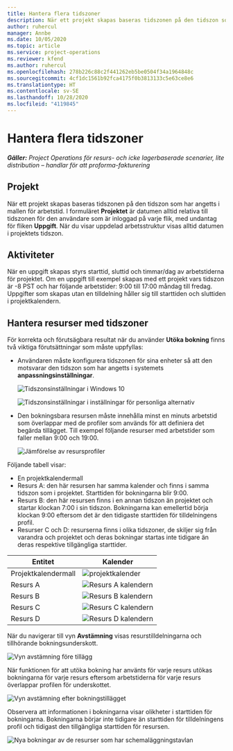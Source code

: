 ```yaml
---
title: Hantera flera tidszoner
description: När ett projekt skapas baseras tidszonen på den tidszon som har angetts i mallen för arbetstid.
author: ruhercul
manager: Annbe
ms.date: 10/05/2020
ms.topic: article
ms.service: project-operations
ms.reviewer: kfend
ms.author: ruhercul
ms.openlocfilehash: 278b226c88c2f441262eb5be0504f34a1964848c
ms.sourcegitcommit: 4cf1dc1561b92fca4175f0b3813133c5e63ce8e6
ms.translationtype: HT
ms.contentlocale: sv-SE
ms.lasthandoff: 10/28/2020
ms.locfileid: "4119845"
---
```

# <a name="manage-time-zones"></a>Hantera flera tidszoner

_**Gäller:** Project Operations för resurs- och icke lagerbaserade scenarier, lite distribution – handlar för att proforma-fakturering_


## <a name="projects"></a>Projekt

När ett projekt skapas baseras tidszonen på den tidszon som har angetts i mallen för arbetstid. I formuläret **Projektet** är datumen alltid relativa till tidszonen för den användare som är inloggad på varje flik, med undantag för fliken **Uppgift**. När du visar uppdelad arbetsstruktur visas alltid datumen i projektets tidszon.

## <a name="tasks"></a>Aktiviteter

När en uppgift skapas styrs starttid, sluttid och timmar/dag av arbetstiderna för projektet. Om en uppgift till exempel skapas med ett projekt vars tidszon är -8 PST och har följande arbetstider: 9:00 till 17:00 måndag till fredag. Uppgifter som skapas utan en tilldelning håller sig till starttiden och sluttiden i projektkalendern.

## <a name="manage-resources-with-time-zones"></a>Hantera resurser med tidszoner

För korrekta och förutsägbara resultat när du använder **Utöka bokning** finns två viktiga förutsättningar som måste uppfyllas:  

- Användaren måste konfigurera tidszonen för sina enheter så att den motsvarar den tidszon som har angetts i systemets **anpassningsinställningar**.
 
  ![Tidszonsinställningar i Windows 10](media/reconcile-assignments-03.png)

  ![Tidszonsinställningar i inställningar för personliga alternativ](media/reconcile-assignments-04.png)
 
- Den bokningsbara resursen måste innehålla minst en minuts arbetstid som överlappar med de profiler som används för att definiera det begärda tillägget. Till exempel följande resurser med arbetstider som faller mellan 9:00 och 19:00. 

  ![Jämförelse av resursprofiler](media/reconcile-assignments-05.png)

Följande tabell visar:

- En projektkalendermall
- Resurs A: den här resursen har samma kalender och finns i samma tidszon som i projektet. Starttiden för bokningarna blir 9:00.
- Resurs B: den här resursen finns i en annan tidszon än projektet och startar klockan 7:00 i sin tidszon. Bokningarna kan emellertid börja klockan 9:00 eftersom det är den tidigaste starttiden för tilldelningens profil.
- Resurser C och D: resurserna finns i olika tidszoner, de skiljer sig från varandra och projektet och deras bokningar startas inte tidigare än deras respektive tillgängliga starttider.

|Entitet  |Kalender  |
|-|-|
|Projektkalendermall   | ![projektkalender](media/reconcile-assignments-06.png) |
|Resurs A  | ![Resurs A kalendern](media/reconcile-assignments-06.png) |
|Resurs B  |  ![Resurs B kalendern](media/reconcile-assignments-07.png) |
|Resurs C  |  ![Resurs C kalendern](media/reconcile-assignments-08.png) |
|Resurs D  | ![Resurs D kalendern](media/reconcile-assignments-09.png)  |
 
När du navigerar till vyn **Avstämning** visas resurstilldelningarna och tillhörande bokningsunderskott.

![Vyn avstämning före tillägg](media/reconcile-assignments-10.png)

När funktionen för att utöka bokning har använts för varje resurs utökas bokningarna för varje resurs eftersom arbetstiderna för varje resurs överlappar profilen för underskottet.

![Vyn avstämning efter bokningstillägget](media/reconcile-assignments-11.png) 

Observera att informationen i bokningarna visar olikheter i starttiden för bokningarna. Bokningarna börjar inte tidigare än starttiden för tilldelningens profil och tidigast den tillgängliga starttiden för resursen.

![Nya bokningar av de resurser som har schemaläggningstavlan](media/reconcile-assignments-12.png)
